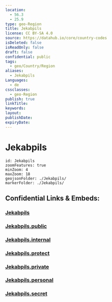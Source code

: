 ```yaml
---
location:
  - 56.3
  - 25.9
type: geo-Region
title: Jekabpils
license: CC BY-SA 4.0
source: https://datahub.io/core/country-codes
isDeleted: false
isReadOnly: false
draft: false
confidential: public
tags:
  - geo/Country/Region
aliases:
  - Jekabpils
Languages:
  - de
cssclasses:
  - geo-Region
publish: true
linkTitle:
keywords:
layout:
publishDate:
expiryDate:
---
```


# Jekabpils

```leaflet
id: Jekabpils
zoomFeatures: true 
minZoom: 4 
maxZoom: 18
geojsonFolder: ./Jekabpils/
markerFolder: ./Jekabpils/
```


## Confidential Links & Embeds: 

### [Jekabpils](/_Standards/Earth/Continent/Europe/Europe~North/Latvia/Regions~Latvia/Zemgale/counties~Zemgale/Jekabpils.md) 

### [Jekabpils.public](/_public/Earth/Continent/Europe/Europe~North/Latvia/Regions~Latvia/Zemgale/counties~Zemgale/Jekabpils.public.md) 

### [Jekabpils.internal](/_internal/Earth/Continent/Europe/Europe~North/Latvia/Regions~Latvia/Zemgale/counties~Zemgale/Jekabpils.internal.md) 

### [Jekabpils.protect](/_protect/Earth/Continent/Europe/Europe~North/Latvia/Regions~Latvia/Zemgale/counties~Zemgale/Jekabpils.protect.md) 

### [Jekabpils.private](/_private/Earth/Continent/Europe/Europe~North/Latvia/Regions~Latvia/Zemgale/counties~Zemgale/Jekabpils.private.md) 

### [Jekabpils.personal](/_personal/Earth/Continent/Europe/Europe~North/Latvia/Regions~Latvia/Zemgale/counties~Zemgale/Jekabpils.personal.md) 

### [Jekabpils.secret](/_secret/Earth/Continent/Europe/Europe~North/Latvia/Regions~Latvia/Zemgale/counties~Zemgale/Jekabpils.secret.md)


